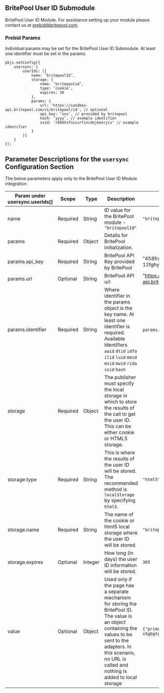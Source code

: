 ## BritePool User ID Submodule

BritePool User ID Module. For assistance setting up your module please contact us at [prebid@britepool.com](prebid@britepool.com).

### Prebid Params

Individual params may be set for the BritePool User ID Submodule. At least one identifier must be set in the params.
```
pbjs.setConfig({
    usersync: {
        userIds: [{
            name: ’britepoolId’,
            storage: {
                name: ‘britepoolid’,
                type: ‘cookie’,
                expires: 30
            },
            params: {
                url: 'https://sandbox-api.britepool.com/v1/britepool/id', // optional
                api_key: ’xxx’, // provided by britepool
                hash: ’yyyy’, // example identifier
                ssid: 'r894hvfnviurfincdejkencjcv' // example identifier
            }
        }]
    }
});
```
## Parameter Descriptions for the `usersync` Configuration Section
The below parameters apply only to the BritePool User ID Module integration.

| Param under usersync.userIds[] | Scope | Type | Description | Example |
| --- | --- | --- | --- | --- |
| name | Required | String | ID value for the BritePool module - `"britepoolId"` | `"britepoolId"` |
| params | Required | Object | Details for BritePool initialization. | |
| params.api_key | Required | String |BritePool API Key provided by BritePool | "458frgde-djd7-3ert-gyhu-12fghy76dnmko" |
| params.url | Optional | String |BritePool API url | "https://sandbox-api.britepool.com/v1/britepool/id" |
| params.identifier | Required | String | Where identifier in the params object is the key name. At least one identifier is required. Available Identifiers `aaid` `dtid` `idfa` `ilid` `luid` `mmid` `msid` `mwid` `rida` `ssid` `hash` | `params.ssid` `params.aaid` |
| storage | Required | Object | The publisher must specify the local storage in which to store the results of the call to get the user ID. This can be either cookie or HTML5 storage. | |
| storage.type | Required | String | This is where the results of the user ID will be stored. The recommended method is `localStorage` by specifying `html5`. | `"html5"` |
| storage.name | Required | String | The name of the cookie or html5 local storage where the user ID will be stored. | `"britepoolid"` |
| storage.expires | Optional | Integer | How long (in days) the user ID information will be stored. | `365` |
| value | Optional | Object | Used only if the page has a separate mechanism for storing the BritePool ID. The value is an object containing the values to be sent to the adapters. In this scenario, no URL is called and nothing is added to local storage | `{"primaryBPID": "fd56yui-dvff-v5gbgtgg-4t55-45fggtgt5ttv"}` |

